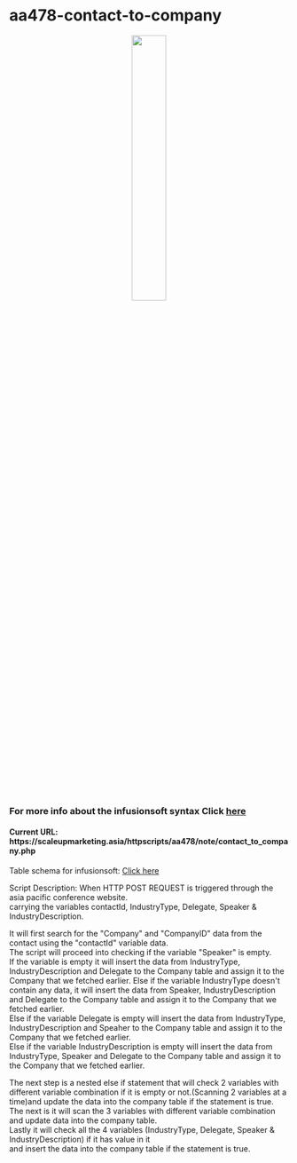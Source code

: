 # aa478-contact-to-company
<p align="center">
<img src="https://gedlynk.com/wp-content/uploads/2015/11/Infusionsoft-Logo-EPS-vector-image-2.png" style="width:35%;"/>
</p>

<h3>For more info about the infusionsoft syntax Click <a href="https://developer.infusionsoft.com/docs/xml-rpc/#contact">here</a></h3>
<h4>Current URL: https://scaleupmarketing.asia/httpscripts/aa478/note/contact_to_company.php</h4>
Table schema for infusionsoft: <a href="https://developer.infusionsoft.com/docs/table-schema/">Click here</a>
<p>Script Description: 
When HTTP POST REQUEST is triggered through the asia pacific conference website.<br>
carrying the variables contactId, IndustryType, Delegate, Speaker & IndustryDescription.

It will first search for the "Company" and "CompanyID" data from the contact using the "contactId" variable data.  
The script will proceed into checking if the variable "Speaker" is empty.   
If the variable is empty it will insert the data from IndustryType, IndustryDescription and Delegate to the Company table and assign it to the Company that we fetched earlier.     Else if the variable IndustryType doesn't contain any data, it will insert the data from Speaker, IndustryDescription and Delegate to the Company table and assign it to the Company that we fetched earlier.   
Else if the variable Delegate is empty will insert the data from IndustryType, IndustryDescription and Speaher to the Company table and assign it to the Company that we fetched earlier.   
Else if the variable IndustryDescription  is empty will insert the data from IndustryType, Speaker and Delegate to the Company table and assign it to the Company that we fetched earlier.   


The next step is a nested else if statement that will check 2 variables with different variable combination if it is empty or not.(Scanning 2 variables at a time)and update the data into the company table if the statement is true.   
The next is it will scan the 3 variables with different variable combination and update data into the company table.   
Lastly it will check all the 4 variables (IndustryType, Delegate, Speaker & IndustryDescription) if it has value in it   
and insert the data into the company table if the statement is true.
</p>

